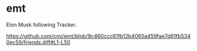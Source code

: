 # emt
Elon Musk following Tracker.

https://github.com/cmj/emt/blob/9c460ccc61fb12b4065a459fae7d61fb5340ec59/friends.diff#L1-L50
